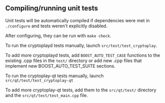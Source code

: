 Compiling/running unit tests
------------------------------------

Unit tests will be automatically compiled if dependencies were met in `./configure`
and tests weren't explicitly disabled.

After configuring, they can be run with `make check`.

To run the cryptoplayd tests manually, launch `src/test/test_cryptoplay`.

To add more cryptoplayd tests, add `BOOST_AUTO_TEST_CASE` functions to the existing
.cpp files in the `test/` directory or add new .cpp files that
implement new BOOST_AUTO_TEST_SUITE sections.

To run the cryptoplay-qt tests manually, launch `src/qt/test/test_cryptoplay-qt`

To add more cryptoplay-qt tests, add them to the `src/qt/test/` directory and
the `src/qt/test/test_main.cpp` file.
